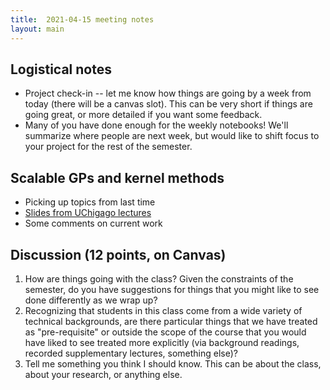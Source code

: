 ```yaml
---
title:  2021-04-15 meeting notes
layout: main
---
```


## Logistical notes

- Project check-in -- let me know how things are going by a week from
  today (there will be a canvas slot).  This can be very short if
  things are going great, or more detailed if you want some feedback.
- Many of you have done enough for the weekly notebooks!  We'll
  summarize where people are next week, but would like to shift focus
  to your project for the rest of the semester.

## Scalable GPs and kernel methods

- Picking up topics from last time
- [Slides from UChigago lectures](https://www.cs.cornell.edu/~bindel/present/2019-06-uchicago_kernel2.pdf)
- Some comments on current work

## Discussion (12 points, on Canvas)

1. How are things going with the class?  Given the constraints of the
   semester, do you have suggestions for things that you might like to
   see done differently as we wrap up?
2. Recognizing that students in this class come from a wide variety of
   technical backgrounds, are there particular things that we have
   treated as "pre-requisite" or outside the scope of the course that
   you would have liked to see treated more explicitly (via background
   readings, recorded supplementary lectures, something else)?
3. Tell me something you think I should know.  This can be about the
   class, about your research, or anything else.
